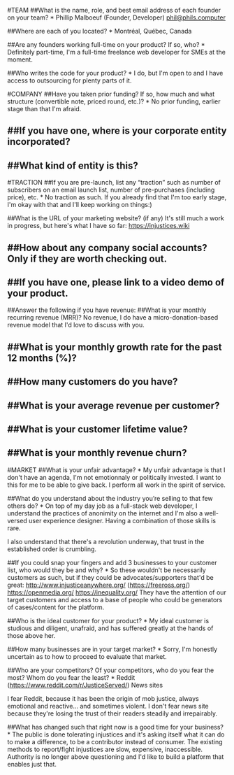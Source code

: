 
#TEAM
##What is the name, role, and best email address of each founder on your team? *
Phillip Malboeuf (Founder, Developer) phil@phils.computer

##Where are each of you located? *
Montréal, Québec, Canada

##Are any founders working full-time on your product? If so, who? *
Definitely part-time, I'm a full-time freelance web developer for SMEs at the moment.

##Who writes the code for your product? *
I do, but I'm open to and I have access to outsourcing for plenty parts of it.

#COMPANY
##Have you taken prior funding? If so, how much and what structure (convertible note, priced round, etc.)? *
No prior funding, earlier stage than that I'm afraid.

##If you have one, where is your corporate entity incorporated?
-

##What kind of entity is this?
-

#TRACTION
##If you are pre-launch, list any “traction” such as number of subscribers on an email launch list, number of pre-purchases (including price), etc. *
No traction as such. If you already find that I'm too early stage, I'm okay with that and I'll keep working on things:)

##What is the URL of your marketing website? (if any)
It's still much a work in progress, but here's what I have so far: https://injustices.wiki

##How about any company social accounts? Only if they are worth checking out.
-

##If you have one, please link to a video demo of your product.
-

##Answer the following if you have revenue:
##What is your monthly recurring revenue (MRR)?
No revenue, I do have a micro-donation-based revenue model that I'd love to discuss with you.

##What is your monthly growth rate for the past 12 months (%)?
-

##How many customers do you have?
-

##What is your average revenue per customer?
-

##What is your customer lifetime value?
-

##What is your monthly revenue churn?
-

#MARKET
##What is your unfair advantage? *
My unfair advantage is that I don't have an agenda, I'm not emotionnaly or politically invested. I want to this for me to be able to give back. I perform all work in the spirit of service.

##What do you understand about the industry you’re selling to that few others do? *
On top of my day job as a full-stack web developer, I understand the practices of anonimity on the internet and I'm also a well-versed user experience designer. Having a combination of those skills is rare.

I also understand that there's a revolution underway, that trust in the established order is crumbling.

##If you could snap your fingers and add 3 businesses to your customer list, who would they be and why? *
So these wouldn't be necessarily customers as such, but if they could be advocates/supporters that'd be great:
http://www.injusticeanywhere.org/ (https://freeross.org/)
https://openmedia.org/
https://inequality.org/
They have the attention of our target customers and access to a base of people who could be generators of cases/content for the platform.


##Who is the ideal customer for your product? *
My ideal customer is studious and diligent, unafraid, and has suffered greatly at the hands of those above her.

##How many businesses are in your target market? *
Sorry, I'm honestly uncertain as to how to proceed to evaluate that market.

##Who are your competitors? Of your competitors, who do you fear the most? Whom do you fear the least? *
Reddit (https://www.reddit.com/r/JusticeServed/)
News sites

I fear Reddit, because it has been the origin of mob justice, always emotional and reactive... and sometimes violent.
I don't fear news site because they're losing the trust of their readers steadily and irrepairably.

##What has changed such that right now is a good time for your business? *
The public is done tolerating injustices and it's asking itself what it can do to make a difference, to be a contributor instead of consumer. The existing methods to report/fight injustices are slow, expensive, inaccessible. Authority is no longer above questioning and I'd like to build a platform that enables just that.